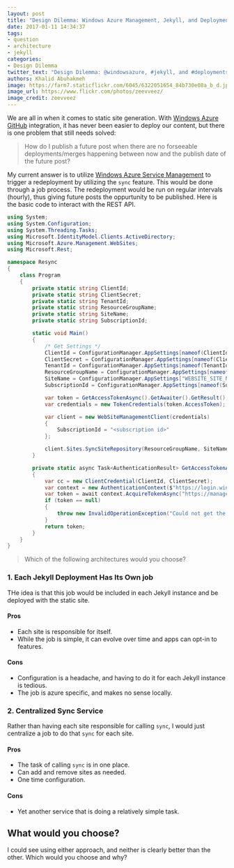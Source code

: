 ```yaml
---
layout: post
title: "Design Dilemma: Windows Azure Management, Jekyll, and Deployments"
date: 2017-01-11 14:34:37
tags:
- question
- architecture
- jekyll
categories:
- Design Dilemma
twitter_text: "Design Dilemma: @windowsazure, #jekyll, and #deployments #dotnet"
authors: Khalid Abuhakmeh 
image: https://farm7.staticflickr.com/6045/6322051654_84b730e08a_b_d.jpg
image_url: https://www.flickr.com/photos/zeevveez/
image_credit: zeevveez
---
```


We are all in when it comes to static site generation. With [Windows Azure][azure] [GitHub][github] integration, it has never been easier to deploy our content, but there is one problem that still needs solved:

> How do I publish a future post when there are no forseeable deployments/merges happening between now and the publish date of the future post?

My current answer is to utilize [Windows Azure Service Management][rest] to trigger a redeployment by utilizing the `sync` feature. This would be done through a job process. The redeployment would be run on regular intervals (hourly), thus giving future posts the oppurtunity to be published. Here is the basic code to interact with the REST API.

```csharp
using System;
using System.Configuration;
using System.Threading.Tasks;
using Microsoft.IdentityModel.Clients.ActiveDirectory;
using Microsoft.Azure.Management.WebSites;
using Microsoft.Rest;

namespace Resync
{
    class Program
    {
        private static string ClientId;
        private static string ClientSecret;
        private static string TenantId;
        private static string ResourceGroupName;
        private static string SiteName;
        private static string SubscriptionId;

        static void Main()
        {
            /* Get Settings */
            ClientId = ConfigurationManager.AppSettings[nameof(ClientId)];
            ClientSecret = ConfigurationManager.AppSettings[nameof(ClientSecret)];
            TenantId = ConfigurationManager.AppSettings[nameof(TenantId)];
            ResourceGroupName = ConfigurationManager.AppSettings[nameof(ResourceGroupName)];
            SiteName = ConfigurationManager.AppSettings["WEBSITE_SITE_NAME"];
            SubscriptionId = ConfigurationManager.AppSettings[nameof(SubscriptionId)];

            var token = GetAccessTokenAsync().GetAwaiter().GetResult();
            var credentials = new TokenCredentials(token.AccessToken);

            var client = new WebSiteManagementClient(credentials)
            {
                SubscriptionId = "<subscription id>"
            };

            client.Sites.SyncSiteRepository(ResourceGroupName, SiteName);
        }

        private static async Task<AuthenticationResult> GetAccessTokenAsync()
        {
            var cc = new ClientCredential(ClientId, ClientSecret);
            var context = new AuthenticationContext($"https://login.windows.net/{TenantId}");
            var token = await context.AcquireTokenAsync("https://management.azure.com/", cc);
            if (token == null)
            {
                throw new InvalidOperationException("Could not get the token");
            }
            return token;
        }
    }
}
```

> Which of the following architectures would you choose?

### 1. Each Jekyll Deployment Has Its Own job

THe idea is that this job would be included in each Jekyll instance and be deployed with the static site.

#### Pros

- Each site is responsible for itself.
- While the job is simple, it can evolve over time and apps can opt-in to features.

#### Cons

- Configuration is a headache, and having to do it for each Jekyll instance is tedious.
- The job is azure specific, and makes no sense locally.

### 2. Centralized Sync Service

Rather than having each site responsible for calling `sync`, I would just centralize a job to do that `sync` for each site.

#### Pros

- The task of calling `sync` is in one place.
- Can add and remove sites as needed.
- One time configuration.

#### Cons

- Yet another service that is doing a relatively simple task.

## What would you choose?

I could see using either approach, and neither is clearly better than the other. Which would you choose and why?

[rest]: https://msdn.microsoft.com/en-us/library/azure/ee460799.aspx
[azure]: https://windowsazure.com
[github]: https://github.com